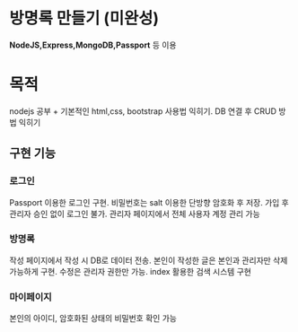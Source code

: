 # 방명록 만들기 (미완성)

**NodeJS,Express,MongoDB,Passport** 등 이용



# 목적
nodejs 공부 + 기본적인 html,css, bootstrap 사용법 익히기. DB 연결 후 CRUD 방법 익히기

## 구현 기능

### 로그인
Passport 이용한 로그인 구현. 비밀번호는 salt 이용한 단방향 암호화 후 저장.
가입 후 관리자 승인 없이 로그인 불가. 관리자 페이지에서 전체 사용자 계정 관리 가능

### 방명록
작성 페이지에서 작성 시 DB로 데이터 전송.
본인이 작성한 글은 본인과 관리자만 삭제 가능하게 구현. 수정은 관리자 권한만 가능.
index 활용한 검색 시스템 구현

### 마이페이지
본인의 아이디, 암호화된 상태의 비밀번호 확인 가능